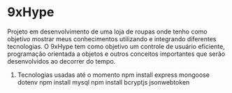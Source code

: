 # 9xHype
Projeto em desenvolvimento de uma loja de roupas onde tenho como objetivo mostrar meus conhecimentos utilizando e integrando diferentes tecnologias. O 9xHype tem como objetivo um controle de usuário eficiente, programação orientada a objetos e outros conceitos importantes que serão desenvolvidos ao decorrer do tempo.

1. Tecnologias usadas até o momento 
npm install express mongoose dotenv
npm install mysql
npm install bcryptjs jsonwebtoken
